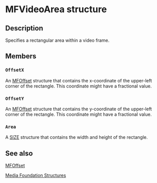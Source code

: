 # MFVideoArea structure

## Description

Specifies a rectangular area within a video frame.

## Members

### `OffsetX`

An [MFOffset](https://learn.microsoft.com/windows/desktop/api/mfobjects/ns-mfobjects-mfoffset) structure that contains the x-coordinate of the upper-left corner of the rectangle. This coordinate might have a fractional value.

### `OffsetY`

An [MFOffset](https://learn.microsoft.com/windows/desktop/api/mfobjects/ns-mfobjects-mfoffset) structure that contains the y-coordinate of the upper-left corner of the rectangle. This coordinate might have a fractional value.

### `Area`

A [SIZE](https://learn.microsoft.com/windows/win32/api/windef/ns-windef-size) structure that contains the width and height of the rectangle.

## See also

[MFOffset](https://learn.microsoft.com/windows/desktop/api/mfobjects/ns-mfobjects-mfoffset)

[Media Foundation Structures](https://learn.microsoft.com/windows/desktop/medfound/media-foundation-structures)